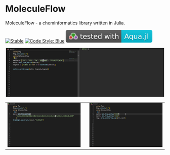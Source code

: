 # MoleculeFlow

MoleculeFlow - a cheminformatics library written in Julia.

[![Stable](https://img.shields.io/badge/docs-stable-blue.svg)](https://moleculehub.github.io/MoleculeFlow.jl)
[![Code Style: Blue](https://img.shields.io/badge/code%20style-blue-4495d1.svg)](https://github.com/JuliaDiff/BlueStyle)
[![Aqua QA](https://raw.githubusercontent.com/JuliaTesting/Aqua.jl/master/badge.svg)](https://github.com/JuliaTesting/Aqua.jl)

<div align="center">
<img src="assets/mols_to_grid.gif" width="500">
</div>

| | | |
|:---:|:---:|:---:|
| <img src="assets/highlight_substruct.gif" width="350"> | | <img src="assets/mcs.gif" width="350"> |
